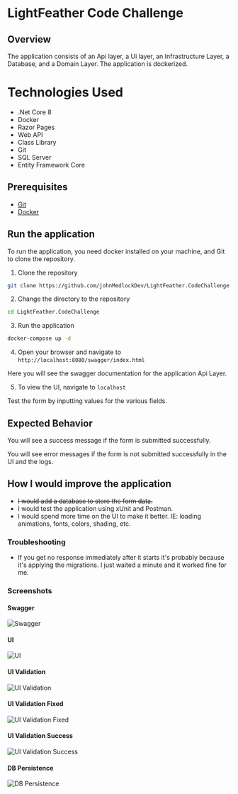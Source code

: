 # LightFeather Code Challenge

## Overview

The application consists of an Api layer, a Ui layer, an Infrastructure Layer, a Database, and a Domain Layer.
The application is dockerized.

# Technologies Used
- .Net Core 8
- Docker
- Razor Pages
- Web API
- Class Library
- Git
- SQL Server
- Entity Framework Core

## Prerequisites

- [Git](https://git-scm.com/downloads)
- [Docker](https://www.docker.com/products/docker-desktop/)

## Run the application

To run the application, you need docker installed on your machine, and Git to clone the repository.

1. Clone the repository
```bash
git clone https://github.com/johnMedlockDev/LightFeather.CodeChallenge.git
```

2. Change the directory to the repository
```bash
cd LightFeather.CodeChallenge
```

3. Run the application
```bash
docker-compose up -d
```

4. Open your browser and navigate to `http://localhost:8080/swagger/index.html`

Here you will see the swagger documentation for the application Api Layer.

5. To view the UI, navigate to `localhost`

Test the form by inputting values for the various fields.

## Expected Behavior
You will see a success message if the form is submitted successfully.

You will see error messages if the form is not submitted successfully in the UI and the logs.

## How I would improve the application

- <del>I would add a database to store the form data.</del>
- I would test the application using xUnit and Postman.
- I would spend more time on the UI to make it better. IE: loading animations, fonts, colors, shading, etc.


### Troubleshooting

- If you get no response immediately after it starts it's probably because it's applying the migrations. I just waited a minute and it worked fine for me.

### Screenshots

#### Swagger
![Swagger](https://github.com/johnMedlockDev/LightFeather.CodeChallenge/assets/42301475/c7e09d1c-c298-4658-ac75-d5792cf936ba)

#### UI
![UI](https://github.com/johnMedlockDev/LightFeather.CodeChallenge/assets/42301475/dcb6ee12-5e30-4f70-9c93-c05448047c82)

#### UI Validation
![UI Validation](https://github.com/johnMedlockDev/LightFeather.CodeChallenge/assets/42301475/fbfc2e84-1633-4fc4-9ebe-87c167210656)

#### UI Validation Fixed
![UI Validation Fixed](https://github.com/johnMedlockDev/LightFeather.CodeChallenge/assets/42301475/b38706b6-f43a-4a8c-b736-1d0977c5532d)

#### UI Validation Success
![UI Validation Success](https://github.com/johnMedlockDev/LightFeather.CodeChallenge/assets/42301475/e9f43afc-1855-4d22-a457-8a964a1fafd3)

#### DB Persistence
![DB Persistence](https://github.com/johnMedlockDev/LightFeather.CodeChallenge/assets/42301475/4efb0d1d-4217-443d-b0b6-c90cb84d2dff)

